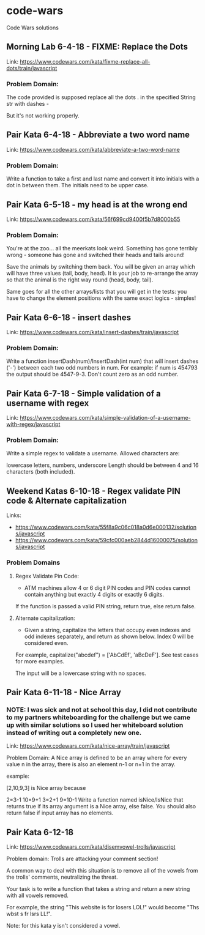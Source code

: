 # code-wars
Code Wars solutions

## Morning Lab 6-4-18 - FIXME: Replace the Dots

Link: https://www.codewars.com/kata/fixme-replace-all-dots/train/javascript

### Problem Domain: 

The code provided is supposed replace all the dots . in the specified String str with dashes -

But it's not working properly.

## Pair Kata 6-4-18 - Abbreviate a two word name

Link: https://www.codewars.com/kata/abbreviate-a-two-word-name

### Problem Domain: 

Write a function to take a first and last name and convert it into initials with a dot in between them. The initials need to be upper case.

## Pair Kata 6-5-18 - my head is at the wrong end

Link: https://www.codewars.com/kata/56f699cd9400f5b7d8000b55

### Problem Domain: 

You're at the zoo... all the meerkats look weird. Something has gone terribly wrong - someone has gone and switched their heads and tails around!

Save the animals by switching them back. You will be given an array which will have three values (tail, body, head). It is your job to re-arrange the array so that the animal is the right way round (head, body, tail).

Same goes for all the other arrays/lists that you will get in the tests: you have to change the element positions with the same exact logics - simples!

## Pair Kata 6-6-18 - insert dashes

Link: https://www.codewars.com/kata/insert-dashes/train/javascript

### Problem Domain: 

Write a function insertDash(num)/InsertDash(int num) that will insert dashes ('-') between each two odd numbers in num. For example: if num is 454793 the output should be 4547-9-3. Don't count zero as an odd number.

## Pair Kata 6-7-18 - Simple validation of a username with regex

Link: https://www.codewars.com/kata/simple-validation-of-a-username-with-regex/javascript

### Problem Domain: 
Write a simple regex to validate a username. Allowed characters are:

lowercase letters,
numbers,
underscore
Length should be between 4 and 16 characters (both included).

## Weekend Katas 6-10-18 - Regex validate PIN code & Alternate capitalization

Links:
 - https://www.codewars.com/kata/55f8a9c06c018a0d6e000132/solutions/javascript
 - https://www.codewars.com/kata/59cfc000aeb2844d16000075/solutions/javascript

### Problem Domains

 1. Regex Validate Pin Code: 
    - ATM machines allow 4 or 6 digit PIN codes and PIN codes cannot contain anything but exactly 4 digits or exactly 6 digits.

    If the function is passed a valid PIN string, return true, else return false.

2. Alternate capitalization:
    - Given a string, capitalize the letters that occupy even indexes and odd indexes separately, and return as shown below. Index 0 will be considered even.

    For example, capitalize("abcdef") = ['AbCdEf', 'aBcDeF']. See test cases for more examples.

    The input will be a lowercase string with no spaces.


## Pair Kata 6-11-18 - Nice Array

### NOTE: I was sick and not at school this day, I did not contribute to my partners whiteboarding for the challenge but we came up with similar solutions so I used her whiteboard solution instead of writing out a completely new one.

Link: https://www.codewars.com/kata/nice-array/train/javascript

Problem Domain: A Nice array is defined to be an array where for every value n in the array, there is also an element n-1 or n+1 in the array.

example:

[2,10,9,3] is Nice array because

2=3-1
10=9+1
3=2+1
9=10-1
Write a function named isNice/IsNice that returns true if its array argument is a Nice array, else false. You should also return false if input array has no elements.

## Pair Kata 6-12-18

Link: https://www.codewars.com/kata/disemvowel-trolls/javascript

Problem domain: Trolls are attacking your comment section!

A common way to deal with this situation is to remove all of the vowels from the trolls' comments, neutralizing the threat.

Your task is to write a function that takes a string and return a new string with all vowels removed.

For example, the string "This website is for losers LOL!" would become "Ths wbst s fr lsrs LL!".

Note: for this kata y isn't considered a vowel.
